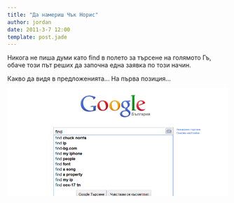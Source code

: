 ```yaml
---
title: "Да намериш Чък Норис"
author: jordan
date: 2011-3-7 12:00
template: post.jade
---
```


Никога не пиша думи като find в полето за търсене на голямото Гъ, обаче
този път реших да започна една заявка по този начин.

Какво да видя в предложенията... На първа позиция...

![Да намериш Чък Норис](find_chuck_norris.png)
